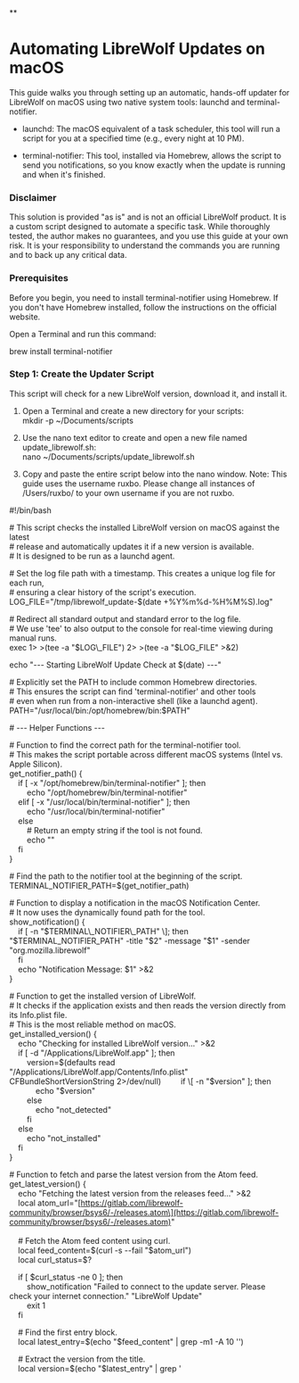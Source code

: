 **

# Automating LibreWolf Updates on macOS

This guide walks you through setting up an automatic, hands-off updater for LibreWolf on macOS using two native system tools: launchd and terminal-notifier.

*   launchd: The macOS equivalent of a task scheduler, this tool will run a script for you at a specified time (e.g., every night at 10 PM).
    
*   terminal-notifier: This tool, installed via Homebrew, allows the script to send you notifications, so you know exactly when the update is running and when it's finished.
    

### Disclaimer

This solution is provided "as is" and is not an official LibreWolf product. It is a custom script designed to automate a specific task. While thoroughly tested, the author makes no guarantees, and you use this guide at your own risk. It is your responsibility to understand the commands you are running and to back up any critical data.

### Prerequisites

Before you begin, you need to install terminal-notifier using Homebrew. If you don't have Homebrew installed, follow the instructions on the official website.

Open a Terminal and run this command:

brew install terminal-notifier  
  

### Step 1: Create the Updater Script

This script will check for a new LibreWolf version, download it, and install it.

1.  Open a Terminal and create a new directory for your scripts:  
    mkdir -p ~/Documents/scripts  
      
    
2.  Use the nano text editor to create and open a new file named update\_librewolf.sh:  
    nano ~/Documents/scripts/update\_librewolf.sh  
      
    
3.  Copy and paste the entire script below into the nano window. Note: This guide uses the username ruxbo. Please change all instances of /Users/ruxbo/ to your own username if you are not ruxbo.
    

#!/bin/bash  
  
\# This script checks the installed LibreWolf version on macOS against the latest  
\# release and automatically updates it if a new version is available.  
\# It is designed to be run as a launchd agent.  
  
\# Set the log file path with a timestamp. This creates a unique log file for each run,  
\# ensuring a clear history of the script's execution.  
LOG\_FILE="/tmp/librewolf\_update-$(date +%Y%m%d-%H%M%S).log"  
  
\# Redirect all standard output and standard error to the log file.  
\# We use 'tee' to also output to the console for real-time viewing during manual runs.  
exec 1> >(tee -a "$LOG\_FILE") 2> >(tee -a "$LOG\_FILE" >&2)  
  
echo "--- Starting LibreWolf Update Check at $(date) ---"  
  
\# Explicitly set the PATH to include common Homebrew directories.  
\# This ensures the script can find 'terminal-notifier' and other tools  
\# even when run from a non-interactive shell (like a launchd agent).  
PATH="/usr/local/bin:/opt/homebrew/bin:$PATH"  
  
\# --- Helper Functions ---  
  
\# Function to find the correct path for the terminal-notifier tool.  
\# This makes the script portable across different macOS systems (Intel vs. Apple Silicon).  
get\_notifier\_path() {  
    if \[ -x "/opt/homebrew/bin/terminal-notifier" \]; then  
        echo "/opt/homebrew/bin/terminal-notifier"  
    elif \[ -x "/usr/local/bin/terminal-notifier" \]; then  
        echo "/usr/local/bin/terminal-notifier"  
    else  
        # Return an empty string if the tool is not found.  
        echo ""  
    fi  
}  
  
\# Find the path to the notifier tool at the beginning of the script.  
TERMINAL\_NOTIFIER\_PATH=$(get\_notifier\_path)  
  
\# Function to display a notification in the macOS Notification Center.  
\# It now uses the dynamically found path for the tool.  
show\_notification() {  
    if \[ -n "$TERMINAL\_NOTIFIER\_PATH" \]; then  
        "$TERMINAL\_NOTIFIER\_PATH" -title "$2" -message "$1" -sender "org.mozilla.librewolf"  
    fi  
    echo "Notification Message: $1" >&2  
}  
  
\# Function to get the installed version of LibreWolf.  
\# It checks if the application exists and then reads the version directly from its Info.plist file.  
\# This is the most reliable method on macOS.  
get\_installed\_version() {  
    echo "Checking for installed LibreWolf version..." >&2  
    if \[ -d "/Applications/LibreWolf.app" \]; then  
        version=$(defaults read "/Applications/LibreWolf.app/Contents/Info.plist" CFBundleShortVersionString 2>/dev/null)  
        if \[ -n "$version" \]; then  
            echo "$version"  
        else  
            echo "not\_detected"  
        fi  
    else  
        echo "not\_installed"  
    fi  
}  
  
\# Function to fetch and parse the latest version from the Atom feed.  
get\_latest\_version() {  
    echo "Fetching the latest version from the releases feed..." >&2  
    local atom\_url="\[https://gitlab.com/librewolf-community/browser/bsys6/-/releases.atom\](https://gitlab.com/librewolf-community/browser/bsys6/-/releases.atom)"  
     
    # Fetch the Atom feed content using curl.  
    local feed\_content=$(curl -s --fail "$atom\_url")  
    local curl\_status=$?  
  
    if \[ $curl\_status -ne 0 \]; then  
        show\_notification "Failed to connect to the update server. Please check your internet connection." "LibreWolf Update"  
        exit 1  
    fi  
  
    # Find the first entry block.  
    local latest\_entry=$(echo "$feed\_content" | grep -m1 -A 10 '<entry>')  
  
    # Extract the version from the title.  
    local version=$(echo "$latest\_entry" | grep '<title>' | sed 's/.\*<title>//;s/<\\/title>.\*//' | tr -d '\[:space:\]')  
     
    # Check if a version was found.  
    if \[ -z "$version" \]; then  
        show\_notification "Failed to parse the latest version from the releases feed." "LibreWolf Update"  
        exit 1  
    fi  
    echo "Latest version found: $version" >&2  
    echo "$version"  
}  
  
\# Function to download and install the latest version.  
update\_librewolf() {  
    local version\_to\_download="$1"  
     
    # Construct the download URL.  
    local download\_url="\[https://gitlab.com/api/v4/projects/44042130/packages/generic/librewolf/$\](https://gitlab.com/api/v4/projects/44042130/packages/generic/librewolf/$){version\_to\_download}/librewolf-${version\_to\_download}-macos-x86\_64-package.dmg"  
  
    echo "Update process started for version: $version\_to\_download" >&2  
  
    # Check if LibreWolf is running and notify the user to quit.  
    if pgrep "LibreWolf" > /dev/null; then  
        show\_notification "LibreWolf is running. Please quit it manually for a successful update." "LibreWolf Update"  
    fi  
  
    # Check for and unmount any previously mounted disk images.  
    if \[ -d "/Volumes/LibreWolf" \]; then  
        echo "A previous LibreWolf disk image is still mounted. Unmounting it." >&2  
        hdiutil unmount "/Volumes/LibreWolf" -force  
    fi  
  
    echo "Downloading the latest version of LibreWolf from: $download\_url" >&2  
    show\_notification "Downloading LibreWolf version $version\_to\_download..." "LibreWolf Update"  
  
    # Check for and remove any existing temporary file to prevent corruption.  
    if \[ -f "/tmp/librewolf.dmg" \]; then  
        rm -f /tmp/librewolf.dmg  
    fi  
     
    # Download the file using curl.  
    curl -L --fail -o /tmp/librewolf.dmg "$download\_url"  
    local curl\_status=$?  
    if \[ $curl\_status -ne 0 \]; then  
        show\_notification "Download failed. Please check your internet connection and try again." "LibreWolf Update"  
        exit 1  
    fi  
  
    # Check if the download was successful.  
    if \[ ! -f "/tmp/librewolf.dmg" \] || \[ ! -s "/tmp/librewolf.dmg" \]; then  
        show\_notification "Download failed. The file is either missing or empty. Please check your internet connection and try again." "LibreWolf Update"  
        exit 1  
    fi  
    echo "Download completed successfully." >&2  
    show\_notification "Download complete. Starting installation..." "LibreWolf Update"  
  
    echo "Installing the latest version of LibreWolf..." >&2  
     
    # Mount the downloaded disk image.  
    hdiutil mount -nobrowse -quiet /tmp/librewolf.dmg  
     
    # Check if the mount was successful.  
    if \[ $? -ne 0 \]; then  
        show\_notification "Failed to mount the disk image. The download may be corrupted." "LibreWolf Update"  
        exit 1  
    fi  
     
    # Copy the application to the Applications folder, overwriting the old version.  
    cp -R /Volumes/LibreWolf/LibreWolf.app /Applications/  
     
    # Unmount the disk image and remove the temporary file.  
    hdiutil unmount -quiet "/Volumes/LibreWolf"  
    rm /tmp/librewolf.dmg  
  
    echo "LibreWolf has been updated to version $version\_to\_download." >&2  
    show\_notification "LibreWolf has been updated to version $version\_to\_download. You can now relaunch the application." "LibreWolf Update"  
}  
  
\# --- Main script execution ---  
  
echo "Starting LibreWolf update check..." >&2  
  
\# Get the versions  
latest\_version=$(get\_latest\_version)  
installed\_version=$(get\_installed\_version)  
  
echo "Installed version: $installed\_version" >&2  
echo "Latest version: $latest\_version" >&2  
  
if \[ "$installed\_version" == "not\_installed" \]; then  
    echo "LibreWolf is not installed." >&2  
    show\_notification "LibreWolf is not installed. The latest version is $latest\_version. Run the script again to install it." "LibreWolf Update"  
else  
    if \[ "$installed\_version" != "$latest\_version" \]; then  
        echo "A new version is available." >&2  
        show\_notification "A new version of LibreWolf is available. Starting the update process from $installed\_version to $latest\_version." "LibreWolf Update"  
        update\_librewolf "$latest\_version"  
    else  
        echo "LibreWolf is up to date." >&2  
        show\_notification "LibreWolf is already up to date with version $installed\_version." "LibreWolf Update"  
    fi  
fi  
  
echo "Script execution finished." >&2  
  

4.  Press Ctrl + X to exit, then Y to save, and then Enter to confirm the filename.
    

### Step 2: Make the Script Executable

The system needs permission to run your new file. This command grants it that permission.

Open a Terminal and run this command:

chmod +x ~/Documents/scripts/update\_librewolf.sh  
  

### Step 3: Create the launchd Agent File

This file tells macOS's launchd service what script to run and when to run it.

1.  Open a Terminal and go to the correct directory:  
    cd ~/Library/LaunchAgents  
      
    
2.  Use nano to create a new file named com.ruxbo.librewolf.update.plist:  
    nano com.ruxbo.librewolf.update.plist  
      
    
3.  Copy and paste the entire content below into the nano window. The Hour integer is currently set to 22 for 10 PM. You can change this to any hour between 0 (for 12 AM) and 23 (for 11 PM).
    

<?xml version="1.0" encoding="UTF-8"?>  
<!DOCTYPE plist PUBLIC "-//Apple//DTD PLIST 1.0//EN" "\[http://www.apple.com/DTDs/PropertyList-1.0.dtd\](http://www.apple.com/DTDs/PropertyList-1.0.dtd)">  
<plist version="1.0">  
<dict>  
    <key>Label</key>  
    <string>com.ruxbo.librewolf.update</string>  
    <key>ProgramArguments</key>  
    <array>  
        <string>/bin/bash</string>  
        <string>/Users/ruxbo/Documents/scripts/update\_librewolf.sh</string>  
    </array>  
    <key>StandardOutPath</key>  
    <string>/tmp/com.ruxbo.librewolf.update.log</string>  
    <key>StandardErrorPath</key>  
    <string>/tmp/com.ruxbo.librewolf.update.log</string>  
    <key>StartCalendarInterval</key>  
    <dict>  
        <key>Hour</key>  
        <integer>22</integer>  
        <key>Minute</key>  
        <integer>0</integer>  
    </dict>  
</dict>  
</plist>  
  

4.  Press Ctrl + X to exit, then Y to save, and then Enter to confirm.
    

### Step 4: Load the launchd Agent

This step tells macOS to start using the new agent file. If you ever make changes to the .plist file, you must run these commands again.

1.  Unload the old version of the agent (if it exists):  
    launchctl unload ~/Library/LaunchAgents/com.ruxbo.librewolf.update.plist  
      
    
2.  Load the new agent:  
    launchctl load ~/Library/LaunchAgents/com.ruxbo.librewolf.update.plist  
      
    

### Step 5: Grant Full Disk Access

This is a critical security step. macOS's privacy settings will prevent the script from running without your permission.

1.  Go to System Settings > Privacy & Security > Full Disk Access.
    
2.  Click the + button.
    
3.  Press Command + Shift + G and type /bin/bash into the "Go to the folder:" box. Click Go.
    
4.  Select bash and click Open.
    
5.  Make sure the toggle next to bash is on.
    

### You're All Set!

That's it! Your LibreWolf auto-updater is now configured to run every night at 10 PM. You've created a great, repeatable solution that you can share with others.

If you ever need to check if the script ran, you can view the log file by running this command:

cat /tmp/com.ruxbo.librewolf.update.log  
  


**
